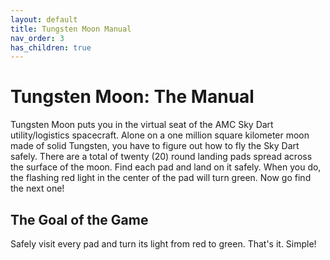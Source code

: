 ```yaml
---
layout: default
title: Tungsten Moon Manual
nav_order: 3
has_children: true
---
```

# Tungsten Moon: The Manual

Tungsten Moon puts you in the virtual seat of the AMC Sky Dart utility/logistics spacecraft. Alone on a one million square kilometer moon made of solid Tungsten, you have to figure out how to fly the Sky Dart safely. There are a total of twenty (20) round landing pads spread across the surface of the moon. Find each pad and land on it safely. When you do, the flashing red light in the center of the pad will turn green. Now go find the next one!

## The Goal of the Game

Safely visit every pad and turn its light from red to green. That's it. Simple!

